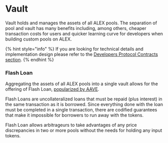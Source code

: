 # Vault

Vault holds and manages the assets of all ALEX pools. The separation of pool and vault has many benefits including, among others, cheaper transaction costs for users and quicker learning curve for developers when building custom pools on ALEX.

{% hint style="info" %}
If you are looking for technical details and implementation design please refer to the [Developers Protocol Contracts section](../developers/protocol-contracts/#vault-amm-vault-v2-01.clar).
{% endhint %}

### Flash Loan

Aggregating the assets of all ALEX pools into a single vault allows for the offering of Flash Loan, [popularized by AAVE](https://aave.com/flash-loans/).

Flash Loans are uncollateralized loans that must be repaid (plus interest) in the same transaction as it is borrowed. Since everything done with the loan must be completed in a single transaction, there are codified guarantees that make it impossible for borrowers to run away with the tokens.

Flash Loan allows arbitrageurs to take advantages of any price discrepancies in two or more pools without the needs for holding any input tokens.
